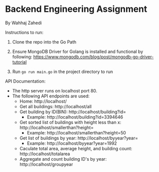 # Backend Engineering Assignment
By Wahhaj Zahedi

Instructions to run:
  1. Clone the repo into the Go Path
  2. Ensure MongoDB Driver for Golang is installed and functional by following: 
  https://www.mongodb.com/blog/post/mongodb-go-driver-tutorial
    
  3. Run ```go run main.go``` in the project directory to run

API Documentation:
  * The http server runs on localhost port 80.
  * The following API endpoints are used:<br />
    * Home: http://localhost/<br />
    * Get all buildings: http://localhost/all <br />
    * Get building by ID(BIN): http://localhost/building?id= <br />
      - Example: http://localhost/building?id=3394646 <br />
    * Get sorted list of buildings with height less than x: http://localhost/smallerthan?height= <br />
      - Example: http://localhost/smallerthan?height=50 <br />
    * Get list of buildings by year: http://localhost/byyear?year= <br />
      - Example: http://localhost/byyear?year=1992 <br />
    * Caculate total area, average height, and building count: http://localhost/totalarea <br />
    * Aggregate and count building ID's by year: http://localhost/groupyear <br />
    
    
